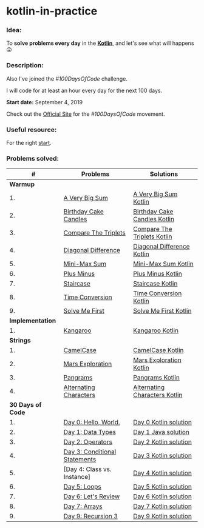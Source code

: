 # kotlin-in-practice

### Idea:
To **solve problems every day** in the **[Kotlin]**, and let's see what will happens :stuck_out_tongue_winking_eye:

### Description:
Also I've joined the *#100DaysOfCode* challenge.

I will code for at least an hour every day for the next 100 days.

**Start date:** September 4, 2019

Check out the [Official Site](https://www.100daysofcode.com) for the *#100DaysOfCode* movement.

### Useful resource:
For the right [start].

### Problems solved:

|   # | Problems                               | Solutions                                   |
|-----|----------------------------------------|---------------------------------------------|
|                                         **Warmup**                                         |
| 1.  | [A Very Big Sum]                       | [A Very Big Sum Kotlin]                     |
| 2.  | [Birthday Cake Candles]                | [Birthday Cake Candles Kotlin]              |
| 3.  | [Compare The Triplets]                 | [Compare The Triplets Kotlin]               |
| 4.  | [Diagonal Difference]                  | [Diagonal Difference Kotlin]                |
| 5.  | [Mini-Max Sum]                         | [Mini-Max Sum Kotlin]                       |
| 6.  | [Plus Minus]                           | [Plus Minus Kotlin]                         |
| 7.  | [Staircase]                            | [Staircase Kotlin]                          |
| 8.  | [Time Conversion]                      | [Time Conversion Kotlin]                    |
| 9.  | [Solve Me First]                       | [Solve Me First Kotlin]                     |
|                                     **Implementation**                                     |
| 1.  | [Kangaroo]                             | [Kangaroo Kotlin]                           |
|                                        **Strings**                                         |
| 1.  | [CamelCase]                            | [CamelCase Kotlin]                          |
| 2.  | [Mars Exploration]                     | [Mars Exploration Kotlin]                   |
| 3.  | [Pangrams]                             | [Pangrams Kotlin]                           |
| 4.  | [Alternating Characters]               | [Alternating Characters Kotlin]             |
|                                    **30 Days of Code**                                     |
| 1.  | [Day 0: Hello, World.]                 | [Day 0 Kotlin solution]                     |
| 2.  | [Day 1: Data Types]                    | [Day 1 Java solution]                       |
| 3.  | [Day 2: Operators]                     | [Day 2 Kotlin solution]                     |
| 4.  | [Day 3: Conditional Statements]        | [Day 3 Kotlin solution]                     |
| 5.  | [Day 4: Class vs. Instance]            | [Day 4 Kotlin solution]                     |
| 6.  | [Day 5: Loops]                         | [Day 5 Kotlin solution]                     |
| 7.  | [Day 6: Let's Review]                  | [Day 6 Kotlin solution]                     |
| 8.  | [Day 7: Arrays]                        | [Day 7 Kotlin solution]                     |
| 9.  | [Day 9: Recursion 3]                   | [Day 9 Kotlin solution]                     |

<!-- Links -->
[start]: https://www.freecodecamp.org/news/how-to-get-a-developer-job-in-less-than-a-year-c27bbfe71645/
[Kotlin]: https://kotlinlang.org/
[Kangaroo]:https://www.hackerrank.com/challenges/kangaroo
[Kangaroo Kotlin]:https://github.com/mnewlive/kotlin-in-practice/blob/master/app/src/main/java/com/example/vadimm/kotlininaction/hackerrank/implementation/Kangaroo.kt
[CamelCase]:https://www.hackerrank.com/challenges/camelcase/problem
[CamelCase Kotlin]:https://github.com/mnewlive/kotlin-in-practice/blob/master/app/src/main/java/com/example/vadimm/kotlininaction/hackerrank/strings/CamelCase.kt
[Mars Exploration]:https://www.hackerrank.com/challenges/mars-exploration/problem
[Mars Exploration Kotlin]:https://github.com/mnewlive/kotlin-in-practice/blob/master/app/src/main/java/com/example/vadimm/kotlininaction/hackerrank/strings/MarsExploration.kt
[Pangrams]:https://www.hackerrank.com/challenges/pangrams/problem
[Pangrams Kotlin]:https://github.com/mnewlive/kotlin-in-practice/blob/master/app/src/main/java/com/example/vadimm/kotlininaction/hackerrank/strings/Pangrams.kt
[Alternating Characters]:https://www.hackerrank.com/challenges/alternating-characters/problem
[Alternating Characters Kotlin]:https://github.com/mnewlive/kotlin-in-practice/blob/master/app/src/main/java/com/example/vadimm/kotlininaction/hackerrank/strings/AlternatingCharacters.kt
[Day 0: Hello, World.]:https://www.hackerrank.com/challenges/30-hello-world/problem
[Day 0 Kotlin solution]:https://github.com/mnewlive/kotlin-in-practice/blob/master/app/src/main/java/com/example/vadimm/kotlininaction/hackerrank/thirtyDaysOfCode/Day0HelloWorld.kt
[Day 1: Data Types]:https://www.hackerrank.com/challenges/30-data-types/problem
[Day 1 Java solution]:https://github.com/mnewlive/kotlin-in-practice/blob/master/app/src/main/java/com/example/vadimm/kotlininaction/hackerrank/thirtyDaysOfCode/Day1DataTypes
[Day 2: Operators]:https://www.hackerrank.com/challenges/30-data-types/problem
[Day 2 Kotlin solution]:https://github.com/mnewlive/kotlin-in-practice/blob/master/app/src/main/java/com/example/vadimm/kotlininaction/hackerrank/thirtyDaysOfCode/Day2Operators.kt
[Day 3: Conditional Statements]:https://www.hackerrank.com/challenges/30-data-types/problem
[Day 3 Kotlin solution]:https://github.com/mnewlive/kotlin-in-practice/blob/master/app/src/main/java/com/example/vadimm/kotlininaction/hackerrank/thirtyDaysOfCode/Day3IntroToConditionalStatements.kt
[Day 4: Day 4: Class vs. Instance]:https://www.hackerrank.com/challenges/30-data-types/problem
[Day 4 Kotlin solution]:https://github.com/mnewlive/kotlin-in-practice/blob/master/app/src/main/java/com/example/vadimm/kotlininaction/hackerrank/thirtyDaysOfCode/Day4ClassVsInstance.kt
[Day 5: Loops]:https://www.hackerrank.com/challenges/30-data-types/problem
[Day 5 Kotlin solution]:https://github.com/mnewlive/kotlin-in-practice/blob/master/app/src/main/java/com/example/vadimm/kotlininaction/hackerrank/thirtyDaysOfCode/Day5Loops.kt
[Day 6: Let's Review]:https://www.hackerrank.com/challenges/30-data-types/problem
[Day 6 Kotlin solution]:https://github.com/mnewlive/kotlin-in-practice/blob/master/app/src/main/java/com/example/vadimm/kotlininaction/hackerrank/thirtyDaysOfCode/Day6LetsReview.kt
[Day 7: Arrays]:https://www.hackerrank.com/challenges/30-data-types/problem
[Day 7 Kotlin solution]:https://github.com/mnewlive/kotlin-in-practice/blob/master/app/src/main/java/com/example/vadimm/kotlininaction/hackerrank/thirtyDaysOfCode/Day7Arrays.kt
[Day 9: Recursion 3]:https://www.hackerrank.com/challenges/30-data-types/problem
[Day 9 Kotlin solution]:https://github.com/mnewlive/kotlin-in-practice/blob/master/app/src/main/java/com/example/vadimm/kotlininaction/hackerrank/thirtyDaysOfCode/Day9Recursion3.kt
[Solve Me First]:https://www.hackerrank.com/challenges/solve-me-first/problem
[Solve Me First Kotlin]:https://github.com/mnewlive/kotlin-in-practice/blob/master/app/src/main/java/com/example/vadimm/kotlininaction/hackerrank/warmup/SolveMeFirst.kt
[A Very Big Sum]:https://www.hackerrank.com/challenges/a-very-big-sum/problem
[A Very Big Sum Kotlin]:https://github.com/mnewlive/kotlin-in-practice/blob/master/app/src/main/java/com/example/vadimm/kotlininaction/hackerrank/warmup/AveryBigSum.kt
[Birthday Cake Candles]:https://www.hackerrank.com/challenges/a-very-big-sum/problem
[Birthday Cake Candles Kotlin]:https://github.com/mnewlive/kotlin-in-practice/blob/master/app/src/main/java/com/example/vadimm/kotlininaction/hackerrank/warmup/BirthdayCakeCandles.kt
[Compare The Triplets]:https://www.hackerrank.com/challenges/compare-the-triplets/problem
[Compare The Triplets Kotlin]:https://github.com/mnewlive/kotlin-in-practice/blob/master/app/src/main/java/com/example/vadimm/kotlininaction/hackerrank/warmup/CompareTheTriplets.kt
[Diagonal Difference]:https://www.hackerrank.com/challenges/diagonal-difference/problem
[Diagonal Difference Kotlin]:https://github.com/mnewlive/kotlin-in-practice/blob/master/app/src/main/java/com/example/vadimm/kotlininaction/hackerrank/warmup/DiagonalDifference.kt
[Mini-Max Sum]:https://www.hackerrank.com/challenges/mini-max-sum/problem
[Mini-Max Sum Kotlin]:https://github.com/mnewlive/kotlin-in-practice/blob/master/app/src/main/java/com/example/vadimm/kotlininaction/hackerrank/warmup/MiniMaxSum.kt
[Plus Minus]:https://www.hackerrank.com/challenges/plus-minus/problem
[Plus Minus Kotlin]:https://github.com/mnewlive/kotlin-in-practice/blob/master/app/src/main/java/com/example/vadimm/kotlininaction/hackerrank/warmup/PlusMinus.kt
[Staircase]:https://www.hackerrank.com/challenges/staircase/problem
[Staircase Kotlin]:https://github.com/mnewlive/kotlin-in-practice/blob/master/app/src/main/java/com/example/vadimm/kotlininaction/hackerrank/warmup/Staircase.kt
[Time Conversion]:https://www.hackerrank.com/challenges/time-conversion/problem
[Time Conversion Kotlin]:https://github.com/mnewlive/kotlin-in-practice/blob/master/app/src/main/java/com/example/vadimm/kotlininaction/hackerrank/warmup/TimeConversion.kt
